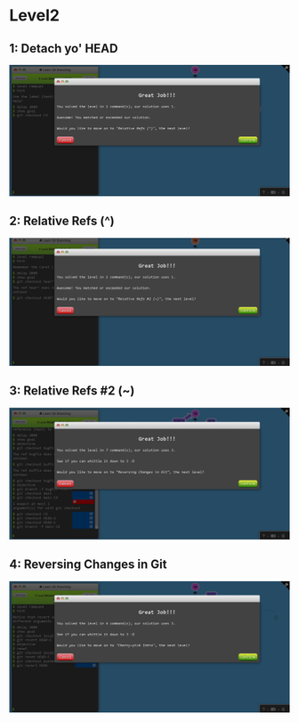 # Level2

## 1: Detach yo' HEAD
![alt text](image-4.png)

## 2: Relative Refs (^)
![alt text](image-5.png)

## 3: Relative Refs #2 (~)
![alt text](image-6.png)

## 4: Reversing Changes in Git
![alt text](image-7.png)